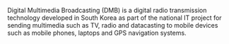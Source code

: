 Digital Multimedia Broadcasting (DMB) is a digital radio transmission technology developed in South Korea as part of the national IT project for sending multimedia such as TV, radio and datacasting to mobile devices such as mobile phones, laptops and GPS navigation systems.